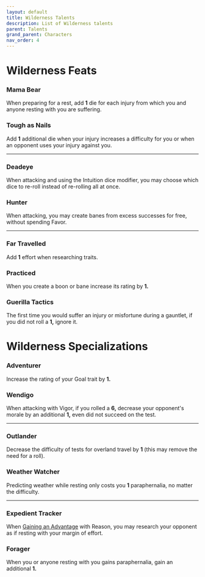 ```yaml
---
layout: default
title: Wilderness Talents
description: List of Wilderness talents
parent: Talents
grand_parent: Characters
nav_order: 4
---
```


# Wilderness Feats

### Mama Bear

When preparing for a rest, add **1** die for each injury from which you and anyone resting with you are suffering.

### Tough as Nails

Add **1** additional die when your injury increases a difficulty for you or when an opponent uses your injury against you.

---

### Deadeye

When attacking and using the Intuition dice modifier, you may choose which dice to re-roll instead of re-rolling all at once.

### Hunter

When attacking, you may create banes from excess successes for free, without spending Favor.

---

### Far Travelled

Add **1** effort when researching traits.

### Practiced

When you create a boon or bane increase its rating by **1.**

### Guerilla Tactics

The first time you would suffer an injury or misfortune during a gauntlet, if you did not roll a **1,** ignore it.



# Wilderness Specializations

### Adventurer

Increase the rating of your Goal trait by **1.**

### Wendigo

When attacking with Vigor, if you rolled a **6,** decrease your opponent's morale by an additional **1,** even did not succeed on the test.

---

### Outlander

Decrease the difficulty of tests for overland travel by **1** (this may remove the need for a roll).

### Weather Watcher

Predicting weather while resting only costs you **1** paraphernalia, no matter the difficulty.

---

### Expedient Tracker

When [Gaining an Advantage](../../playing-the-game/gauntlets#gaining-an-advantage) with Reason, you may research your opponent as if resting with your margin of effort.

### Forager

When you or anyone resting with you gains paraphernalia, gain an additional **1.**
